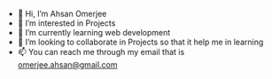 - 👋 Hi, I’m Ahsan Omerjee
- 👀 I’m interested in Projects
- 🌱 I’m currently learning web development
- 💞️ I’m looking to collaborate in Projects so that it help me in learning
- 📫 You can reach me through my email that is omerjee.ahsan@gmail.com

<!---
ahsan2002/ahsan2002 is a ✨ special ✨ repository because its `README.md` (this file) appears on your GitHub profile.
You can click the Preview link to take a look at your changes.
--->
